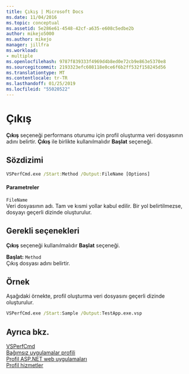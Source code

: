 ```yaml
---
title: Çıkış | Microsoft Docs
ms.date: 11/04/2016
ms.topic: conceptual
ms.assetid: 5e286e61-4548-42cf-a635-e608c5edbe2b
author: mikejo5000
ms.author: mikejo
manager: jillfra
ms.workload:
- multiple
ms.openlocfilehash: 9787f839333f4969d4b8ed0e72cb9e863e5370e8
ms.sourcegitcommit: 2193323efc608118e0ce6f6b2ff532f158245d56
ms.translationtype: MT
ms.contentlocale: tr-TR
ms.lasthandoff: 01/25/2019
ms.locfileid: "55020522"
---
```

# <a name="output"></a>Çıkış
**Çıkış** seçeneği performans oturumu için profil oluşturma veri dosyasının adını belirtir. **Çıkış** ile birlikte kullanılmalıdır **Başlat** seçeneği.  
  
## <a name="syntax"></a>Sözdizimi  
  
```cmd  
VSPerfCmd.exe /Start:Method /Output:FileName [Options]  
```  
  
#### <a name="parameters"></a>Parametreler  
 `FileName`  
 Veri dosyasının adı. Tam ve kısmi yollar kabul edilir. Bir yol belirtilmezse, dosyayı geçerli dizinde oluşturulur.  
  
## <a name="required-options"></a>Gerekli seçenekleri  
 **Çıkış** seçeneği kullanılmalıdır **Başlat** seçeneği.  
  
 **Başlat:** `Method`  
 Çıkış dosyası adını belirtir.  
  
## <a name="example"></a>Örnek  
 Aşağıdaki örnekte, profil oluşturma veri dosyasını geçerli dizinde oluşturulur.  
  
```cmd  
VSPerfCmd.exe /Start:Sample /Output:TestApp.exe.vsp  
```  
  
## <a name="see-also"></a>Ayrıca bkz.  
 [VSPerfCmd](../profiling/vsperfcmd.md)   
 [Bağımsız uygulamalar profili](../profiling/command-line-profiling-of-stand-alone-applications.md)   
 [Profil ASP.NET web uygulamaları](../profiling/command-line-profiling-of-aspnet-web-applications.md)   
 [Profil hizmetler](../profiling/command-line-profiling-of-services.md)